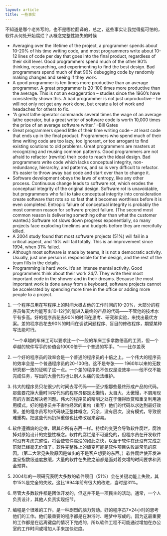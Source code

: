 ```yaml
---
layout: article
title: 一些事实
---
```

不知道是哪个老外写的，也不是哪位翻译的，总之，这些事实让我觉得挺可怕的，软件从何处开始腐烂？从概念完整性缺失的时候

- Averaging over the lifetime of the project, a programmer spends about 10-20% of his time writing code, and most programmers write about 10-12 lines of code per day that goes into the final product, regardless of their skill level. Good programmers spend much of the other 90% thinking, researching, and experimenting to find the best design. Bad programmers spend much of that 90% debugging code by randomly making changes and seeing if they work. 
- A good programmer is ten times more productive than an average programmer. A great programmer is 20-100 times more productive than the average. This is not an exaggeration – studies since the 1960’s have consistently shown this. A bad programmer is not just unproductive – he will not only not get any work done, but create a lot of work and headaches for others to fix. 
- “A great lathe operator commands several times the wage of an average lathe operator, but a great writer of software code is worth 10,000 times the price of an average software writer.” –Bill Gates 
- Great programmers spend little of their time writing code – at least code that ends up in the final product. Programmers who spend much of their time writing code are too lazy, too ignorant, or too arrogant to find existing solutions to old problems. Great programmers are masters at recognizing and reusing common patterns. Good programmers are not afraid to refactor (rewrite) their code  to reach the ideal design. Bad programmers write code which lacks conceptual integrity, non-redundancy, hierarchy, and patterns, and so is very difficult to refactor. It’s easier to throw away bad code and start over than to change it. 
- Software development obeys the laws of entropy, like any other process. Continuous change leads to software rot, which erodes the conceptual integrity of the original design. Software rot is unavoidable, but programmers who fail to take conceptual integrity into consideration create software that rots so so fast that it becomes worthless before it is even completed. Entropic failure of conceptual integrity is probably the most common reason for software project failure. (The second most common reason is delivering something other than what the customer wanted.) Software rot slows down progress exponentially, so many projects face exploding timelines and budgets before they are mercifully killed. 
- A 2004 study found that most software projects (51%) will fail in a critical aspect, and 15% will fail totally. This is an improvement since 1994, when 31% failed. 
- Although most software is made by teams, it is not a democratic activity. Usually, just one person is responsible for the design, and the rest of the team fills in the details. 
- Programming is hard work. It’s an intense mental activity. Good programmers think about their work 24/7. They write their most important code in the shower and in their dreams. Because the most important work is done away from a keyboard, software projects cannot be accelerated by spending more time in the office or adding more people to a project. 


1. 一个程序员用在写程序上的时间大概占他的工作时间的10-20%，大部分的程序员每天大约能写出10-12行的能进入最终的产品的代码——不管他的技术水平有多高。好的程序员花去90%的时间在思考、研究和实验，来找出最优方案。差的程序员花去90%的时间在调试问题程序、盲目的修改程序，期望某种写法能可行。

   ”一个卓越的车床工可以要求比一个一般的车床工多拿数倍高的工资，但一个卓越的软件写手的价值会10000倍于一个普通的写手。“——比尔盖茨 

2. 一个好的程序员的效率会是一个普通的程序员的十倍之上。一个伟大的程序员的效率会是一个普通程序员的20-100倍。这不是夸张—— 1960年以来的无数研究都一致的证明了这一点。一个差的程序员不仅仅是没效率——他不仅不能完成任务，写出的大量代码也让别人头痛的没法维护。  

3. 伟大的程序员只花很少的时间去写代码——至少指那些最终形成产品的代码。那些要花掉大量时间写代码的程序员都是太懒惰，太自大，太傲慢，不屑用现有的方案去解决老问题。伟大的程序员的精明之处在于懂得欣赏和重复利用通用模式。好的程序员并不害怕经常的重构（重写）他们的代码以求达到最好效果。差的程序员写的代码缺乏整体概念，冗余，没有层次，没有模式，导致很难重构。把这些代码扔掉重做也比修改起来容易。  

4. 软件遵循熵的定律，跟其它所有东西一样。持续的变更会导致软件腐烂，腐蚀掉对原始设计的完整性概念。软件的腐烂是不可避免的，但程序员在开发软件时没有考虑完整性，将会使软件腐烂的如此之快，以至于软件在还没有完成之前就已经毫无价值了。软件完整性上的熵变可能是软件项目失败最常见的原因。（第二大常见失败原因是做出的不是客户想要的东西。）软件腐烂使开发进度呈指数级速度放缓，大量的软件在失败之前都是面对着突增的时间要求和资金预算。 

5. 2004年的一项研究表明大多数的软件项目（51%）会在关键功能上失败，其中15%是完全的失败。这比1994年前有很大的改进，当时是31%。  

6. 尽管大多数软件都是团体开发的，但这并不是一项民主的活动。通常，一个人负责设计，其他人负责实现细节。 

7. 编程是个很难的工作。是一种剧烈的脑力劳动。好的程序员7×24小时的思考他们的工作。他们最重要的程序都是在淋浴时、睡梦中写成的。因为这最重要的工作都是在远离键盘的情况下完成的，所以软件工程不可能通过增加在办公室的工作时间或增加人手来加快进度。 
